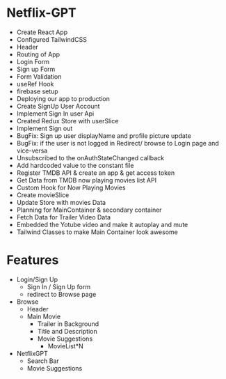 # Netflix-GPT 

- Create React App
- Configured TailwindCSS
- Header
- Routing of App
- Login Form
- Sign up Form
- Form Validation 
- useRef Hook
- firebase setup
- Deploying our app to production
- Create SignUp User Account
- Implement Sign In user Api
- Created Redux Store with userSlice
- Implement Sign out
- BugFix: Sign up user displayName and profile picture update
- BugFix: if the user is not logged in Redirect/ browse to Login page and vice-versa 
- Unsubscribed to the onAuthStateChanged callback
- Add hardcoded value to the constant file
- Register TMDB API & create an app & get access token
- Get Data from TMDB now playing movies list API
- Custom Hook for Now Playing Movies
- Create movieSlice
- Update Store with movies Data
- Planning for MainContainer & secondary container
- Fetch Data for Trailer Video Data
- Embedded the Yotube video and make it autoplay and mute 
- Tailwind Classes to make Main Container look awesome



# Features 
- Login/Sign Up
    - Sign In / Sign Up form
    - redirect to Browse page
- Browse 
    - Header
    - Main Movie
       - Trailer in Background
       - Title and Description
       - Movie Suggestions
           - MovieList*N
- NetflixGPT
    - Search Bar
    - Movie Suggestions